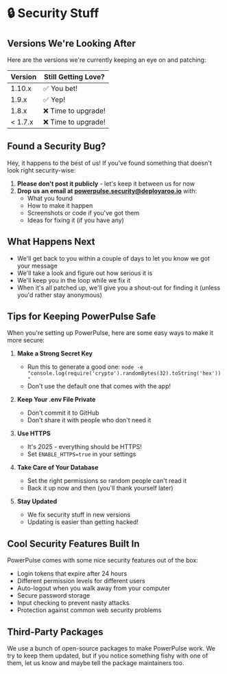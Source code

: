 # 🔒 Security Stuff

## Versions We're Looking After

Here are the versions we're currently keeping an eye on and patching:

| Version | Still Getting Love? |
| ------- | ------------------ |
| 1.10.x  | ✅ You bet! |
| 1.9.x   | ✅ Yep! |
| 1.8.x   | ❌ Time to upgrade! |
| < 1.7.x | ❌ Time to upgrade! |

## Found a Security Bug?

Hey, it happens to the best of us! If you've found something that doesn't look right security-wise:

1. **Please don't post it publicly** - let's keep it between us for now
2. **Drop us an email at powerpulse.security@deployaroo.io** with:
   - What you found
   - How to make it happen
   - Screenshots or code if you've got them
   - Ideas for fixing it (if you have any)

## What Happens Next

- We'll get back to you within a couple of days to let you know we got your message
- We'll take a look and figure out how serious it is
- We'll keep you in the loop while we fix it
- When it's all patched up, we'll give you a shout-out for finding it (unless you'd rather stay anonymous)

## Tips for Keeping PowerPulse Safe

When you're setting up PowerPulse, here are some easy ways to make it more secure:

1. **Make a Strong Secret Key**
   - Run this to generate a good one: `node -e "console.log(require('crypto').randomBytes(32).toString('hex'))"`
   - Don't use the default one that comes with the app!

2. **Keep Your .env File Private**
   - Don't commit it to GitHub
   - Don't share it with people who don't need it

3. **Use HTTPS**
   - It's 2025 - everything should be HTTPS!
   - Set `ENABLE_HTTPS=true` in your settings

4. **Take Care of Your Database**
   - Set the right permissions so random people can't read it
   - Back it up now and then (you'll thank yourself later)

5. **Stay Updated**
   - We fix security stuff in new versions
   - Updating is easier than getting hacked!

## Cool Security Features Built In

PowerPulse comes with some nice security features out of the box:

- Login tokens that expire after 24 hours
- Different permission levels for different users
- Auto-logout when you walk away from your computer
- Secure password storage
- Input checking to prevent nasty attacks
- Protection against common web security problems

## Third-Party Packages

We use a bunch of open-source packages to make PowerPulse work. We try to keep them updated, but if you notice something fishy with one of them, let us know and maybe tell the package maintainers too.
